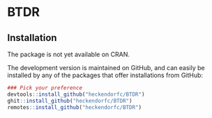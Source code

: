 # BTDR

## Installation

The package is not yet available on CRAN.

The development version is maintained on GitHub, and can easily be installed by any of the packages that offer installations from GitHub:

```r
### Pick your preference
devtools::install_github("heckendorfc/BTDR")
ghit::install_github("heckendorfc/BTDR")
remotes::install_github("heckendorfc/BTDR")
```
